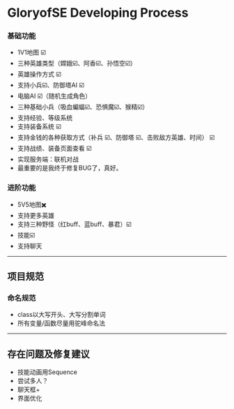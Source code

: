 # GloryofSE Developing Process

### 基础功能

-  1V1地图 ☑️
-  三种英雄类型（嫦娥☑️、阿香☑️、孙悟空☑️）
-  英雄操作方式  ☑️
-  支持小兵☑️、防御塔AI  ☑️
-  电脑AI  ☑️（随机生成角色）
-  三种基础小兵（吸血蝙蝠☑️、恐惧魔☑️、猴精☑️）
-  支持经验、等级系统 
-  支持装备系统 ☑️
-  支持金钱的各种获取方式（补兵 ☑️、防御塔 ☑️、击败敌方英雄、时间） ☑️
-  支持战绩、装备页面查看 ☑️
-  实现服务端：联机对战 
-  最重要的是我终于修复BUG了，真好。

### 进阶功能

-  5V5地图✖️
-  支持更多英雄
-  支持三种野怪（红buff、蓝buff、暴君）☑️
-  技能☑️
-  支持聊天

------

## 项目规范

### 命名规范

- class以大写开头、大写分割单词
- 所有变量/函数尽量用驼峰命名法
-------
## 存在问题及修复建议

+ 技能动画用Sequence
+ 尝试多人？
+ 聊天框+
+ 界面优化
